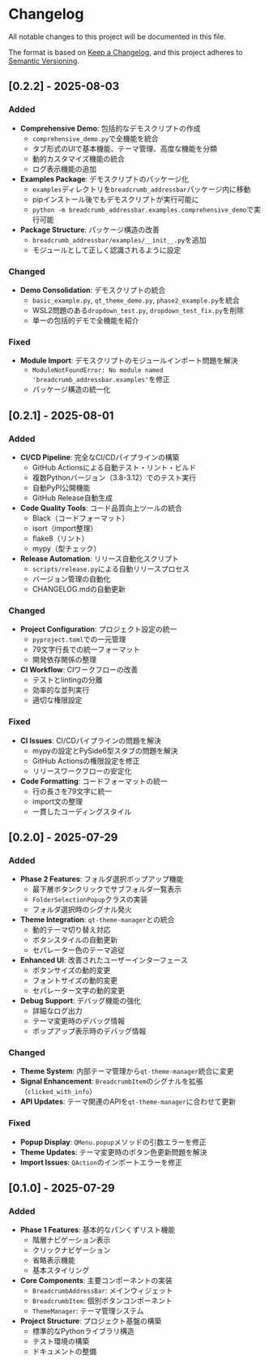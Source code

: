 # Changelog

All notable changes to this project will be documented in this file.

The format is based on [Keep a Changelog](https://keepachangelog.com/en/1.0.0/),
and this project adheres to [Semantic Versioning](https://semver.org/spec/v2.0.0.html).

## [0.2.2] - 2025-08-03

### Added
- **Comprehensive Demo**: 包括的なデモスクリプトの作成
  - `comprehensive_demo.py`で全機能を統合
  - タブ形式のUIで基本機能、テーマ管理、高度な機能を分類
  - 動的カスタマイズ機能の統合
  - ログ表示機能の追加
- **Examples Package**: デモスクリプトのパッケージ化
  - `examples`ディレクトリを`breadcrumb_addressbar`パッケージ内に移動
  - pipインストール後でもデモスクリプトが実行可能に
  - `python -m breadcrumb_addressbar.examples.comprehensive_demo`で実行可能
- **Package Structure**: パッケージ構造の改善
  - `breadcrumb_addressbar/examples/__init__.py`を追加
  - モジュールとして正しく認識されるように設定

### Changed
- **Demo Consolidation**: デモスクリプトの統合
  - `basic_example.py`, `qt_theme_demo.py`, `phase2_example.py`を統合
  - WSL2問題のある`dropdown_test.py`, `dropdown_test_fix.py`を削除
  - 単一の包括的デモで全機能を紹介

### Fixed
- **Module Import**: デモスクリプトのモジュールインポート問題を解決
  - `ModuleNotFoundError: No module named 'breadcrumb_addressbar.examples'`を修正
  - パッケージ構造の統一化

## [0.2.1] - 2025-08-01

### Added
- **CI/CD Pipeline**: 完全なCI/CDパイプラインの構築
  - GitHub Actionsによる自動テスト・リント・ビルド
  - 複数Pythonバージョン（3.8-3.12）でのテスト実行
  - 自動PyPI公開機能
  - GitHub Release自動生成
- **Code Quality Tools**: コード品質向上ツールの統合
  - Black（コードフォーマット）
  - isort（import整理）
  - flake8（リント）
  - mypy（型チェック）
- **Release Automation**: リリース自動化スクリプト
  - `scripts/release.py`による自動リリースプロセス
  - バージョン管理の自動化
  - CHANGELOG.mdの自動更新

### Changed
- **Project Configuration**: プロジェクト設定の統一
  - `pyproject.toml`での一元管理
  - 79文字行長での統一フォーマット
  - 開発依存関係の整理
- **CI Workflow**: CIワークフローの改善
  - テストとlintingの分離
  - 効率的な並列実行
  - 適切な権限設定

### Fixed
- **CI Issues**: CI/CDパイプラインの問題を解決
  - mypyの設定とPySide6型スタブの問題を解決
  - GitHub Actionsの権限設定を修正
  - リリースワークフローの安定化
- **Code Formatting**: コードフォーマットの統一
  - 行の長さを79文字に統一
  - import文の整理
  - 一貫したコーディングスタイル
## [0.2.0] - 2025-07-29

### Added
- **Phase 2 Features**: フォルダ選択ポップアップ機能
  - 最下層ボタンクリックでサブフォルダ一覧表示
  - `FolderSelectionPopup`クラスの実装
  - フォルダ選択時のシグナル発火
- **Theme Integration**: `qt-theme-manager`との統合
  - 動的テーマ切り替え対応
  - ボタンスタイルの自動更新
  - セパレーター色のテーマ追従
- **Enhanced UI**: 改善されたユーザーインターフェース
  - ボタンサイズの動的変更
  - フォントサイズの動的変更
  - セパレーター文字の動的変更
- **Debug Support**: デバッグ機能の強化
  - 詳細なログ出力
  - テーマ変更時のデバッグ情報
  - ポップアップ表示時のデバッグ情報

### Changed
- **Theme System**: 内部テーマ管理から`qt-theme-manager`統合に変更
- **Signal Enhancement**: `BreadcrumbItem`のシグナルを拡張（`clicked_with_info`）
- **API Updates**: テーマ関連のAPIを`qt-theme-manager`に合わせて更新

### Fixed
- **Popup Display**: `QMenu.popup`メソッドの引数エラーを修正
- **Theme Updates**: テーマ変更時のボタン色更新問題を解決
- **Import Issues**: `QAction`のインポートエラーを修正

## [0.1.0] - 2025-07-29

### Added
- **Phase 1 Features**: 基本的なパンくずリスト機能
  - 階層ナビゲーション表示
  - クリックナビゲーション
  - 省略表示機能
  - 基本スタイリング
- **Core Components**: 主要コンポーネントの実装
  - `BreadcrumbAddressBar`: メインウィジェット
  - `BreadcrumbItem`: 個別ボタンコンポーネント
  - `ThemeManager`: テーマ管理システム
- **Project Structure**: プロジェクト基盤の構築
  - 標準的なPythonライブラリ構造
  - テスト環境の構築
  - ドキュメントの整備 